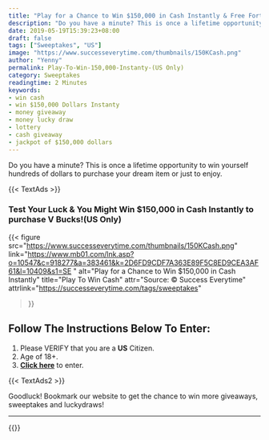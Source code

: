 ```yaml
---
title: "Play for a Chance to Win $150,000 in Cash Instantly & Free Fortnite V Bucks"
description: "Do you have a minute? This is once a lifetime opportunity to win yourself hundreds of dollars to purchase your dream item or just to enjoy."
date: 2019-05-19T15:39:23+08:00
draft: false
tags: ["Sweeptakes", "US"]
image: "https://www.successeverytime.com/thumbnails/150KCash.png"
author: "Yenny"
permalink: Play-To-Win-150,000-Instanty-(US Only)
category: Sweeptakes
readingtime: 2 Minutes
keywords:
- win cash
- win $150,000 Dollars Instanty
- money giveaway
- money lucky draw
- lottery
- cash giveaway
- jackpot of $150,000 dollars
---
```


Do you have a minute? This is once a lifetime opportunity to win yourself hundreds of dollars to purchase your dream item or just to enjoy.

 {{< TextAds >}}

<!--more-->

### Test Your Luck & You Might Win $150,000 in Cash Instantly to purchase V Bucks!(US Only)

{{< figure
    src="https://www.successeverytime.com/thumbnails/150KCash.png"
    link="https://www.mb01.com/lnk.asp?o=10547&c=918277&a=383461&k=2D6FD9CDF7A363E89F5C8ED9CEA3AF61&l=10409&s1=SE "
    alt="Play for a Chance to Win $150,000 in Cash Instantly"
    title="Play To Win Cash"
    attr="Source: © Success Everytime"
    attrlink="https://successeverytime.com/tags/sweeptakes"
>}}


## Follow The Instructions Below To Enter:

 1. Please VERIFY that you are a <b>US</b> Citizen.
 2. Age of 18+.
 3. <b><a href="https://www.mb01.com/lnk.asp?o=10547&c=918277&a=383461&k=2D6FD9CDF7A363E89F5C8ED9CEA3AF61&l=10409&s1=SE ">Click here</a></b> to enter.  

 {{< TextAds2 >}}

 Goodluck! Bookmark our website to get the chance to win more giveaways, sweeptakes and luckydraws!

 <hr>

{{<footer-text >}}
